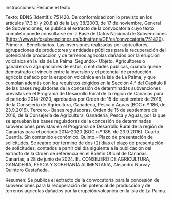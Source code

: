 Instrucciones:
Resume el texto

Texto:
BDNS (Identif.): 751420.
De conformidad con lo previsto en los artículos 17.3.b) y 20.8.a) de la Ley 38/2003, de 17 de noviembre, General de Subvenciones, se publica el extracto de la convocatoria cuyo texto completo puede consultarse en la Base de Datos Nacional de Subvenciones (https://www.infosubvenciones.es/bdnstrans/GE/es/convocatoria/751420).
Primero.- Beneficiarios.
Las inversiones realizadas por agricultores, agrupaciones de productores y entidades públicas para la recuperación del potencial de producción y de terrenos agrícolas dañados por la erupción volcánica en la isla de La Palma.
Segundo.- Objeto.
Agricultores o ganaderos o agrupaciones de estos, o entidades públicas, cuando quede demostrado el vínculo entre la inversión y el potencial de producción agrícola dañado por la erupción volcánica en la isla de La Palma, y que cumplan además con los requisitos exigidos en la Sección 4.ª del Capítulo II de las bases reguladoras de la concesión de determinadas subvenciones previstas en el Programa de Desarrollo Rural de la región de Canarias para el periodo 2014-2020, aprobadas por Orden de 15 de septiembre de 2016, de la Consejería de Agricultura, Ganadería, Pesca y Aguas (BOC n.º 186, de 23.9.2016).
Tercero.- Bases reguladoras.
Orden de 15 de septiembre de 2016, de la Consejería de Agricultura, Ganadería, Pesca y Aguas, por la que se aprueban las bases reguladoras de la concesión de determinadas subvenciones previstas en el Programa de Desarrollo Rural de la región de Canarias para el periodo 2014-2020 (BOC n.º 186, de 23.9.2016).
Cuarto.- Cuantía.
Sin contenido económico.
Quinto.- Plazo de presentación de solicitudes.
Se reabre por término de dos (2) días el plazo de presentación de solicitudes, contados a partir del día siguiente a la publicación del extracto de la Orden de referencia en el Boletín Oficial de Canarias.
Canarias, a 28 de junio de 2024.
EL CONSEJERO DE AGRICULTURA, GANADERÍA,
PESCA Y SOBERANÍA ALIMENTARIA,
Alejandro Narvay Quintero Castañeda.

Resumen:
Se publica el extracto de la convocatoria para la concesión de subvenciones para la recuperación del potencial de producción y de terrenos agrícolas dañados por la erupción volcánica en la isla de La Palma.